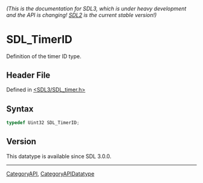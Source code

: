 ###### (This is the documentation for SDL3, which is under heavy development and the API is changing! [SDL2](https://wiki.libsdl.org/SDL2/) is the current stable version!)
# SDL_TimerID

Definition of the timer ID type.

## Header File

Defined in [<SDL3/SDL_timer.h>](https://github.com/libsdl-org/SDL/blob/main/include/SDL3/SDL_timer.h)

## Syntax

```c
typedef Uint32 SDL_TimerID;
```

## Version

This datatype is available since SDL 3.0.0.

----
[CategoryAPI](CategoryAPI), [CategoryAPIDatatype](CategoryAPIDatatype)

